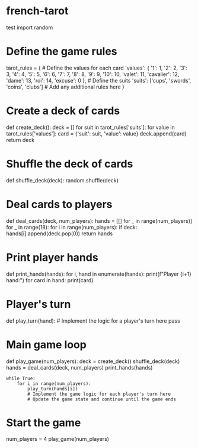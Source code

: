 # french-tarot
test
import random

# Define the game rules
tarot_rules = {
    # Define the values for each card
    'values': {
        '1': 1, '2': 2, '3': 3, '4': 4, '5': 5, '6': 6, '7': 7, '8': 8, '9': 9, '10': 10,
        'valet': 11, 'cavalier': 12, 'dame': 13, 'roi': 14, 'excuse': 0
    },
    # Define the suits
    'suits': ['cups', 'swords', 'coins', 'clubs']
    # Add any additional rules here
}

# Create a deck of cards
def create_deck():
    deck = []
    for suit in tarot_rules['suits']:
        for value in tarot_rules['values']:
            card = {'suit': suit, 'value': value}
            deck.append(card)
    return deck

# Shuffle the deck of cards
def shuffle_deck(deck):
    random.shuffle(deck)

# Deal cards to players
def deal_cards(deck, num_players):
    hands = [[] for _ in range(num_players)]
    for _ in range(18):
        for i in range(num_players):
            if deck:
                hands[i].append(deck.pop(0))
    return hands

# Print player hands
def print_hands(hands):
    for i, hand in enumerate(hands):
        print(f"Player {i+1} hand:")
        for card in hand:
            print(card)

# Player's turn
def play_turn(hand):
    # Implement the logic for a player's turn here
    pass

# Main game loop
def play_game(num_players):
    deck = create_deck()
    shuffle_deck(deck)
    hands = deal_cards(deck, num_players)
    print_hands(hands)
    
    while True:
        for i in range(num_players):
            play_turn(hands[i])
            # Implement the game logic for each player's turn here
            # Update the game state and continue until the game ends

# Start the game
num_players = 4
play_game(num_players)


